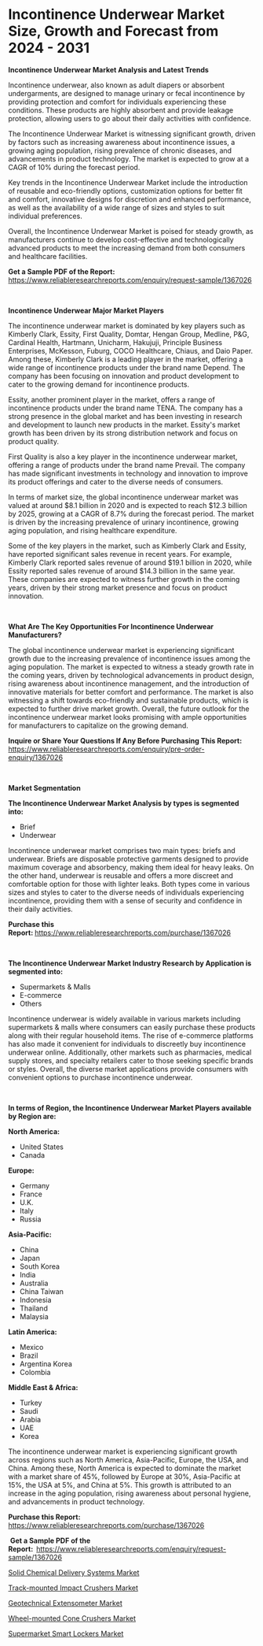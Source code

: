 <p><h1>Incontinence Underwear Market Size, Growth and Forecast from 2024 - 2031</h1></p><p><strong>Incontinence Underwear Market Analysis and Latest Trends</strong></p>
<p><p>Incontinence underwear, also known as adult diapers or absorbent undergarments, are designed to manage urinary or fecal incontinence by providing protection and comfort for individuals experiencing these conditions. These products are highly absorbent and provide leakage protection, allowing users to go about their daily activities with confidence.</p><p>The Incontinence Underwear Market is witnessing significant growth, driven by factors such as increasing awareness about incontinence issues, a growing aging population, rising prevalence of chronic diseases, and advancements in product technology. The market is expected to grow at a CAGR of 10% during the forecast period.</p><p>Key trends in the Incontinence Underwear Market include the introduction of reusable and eco-friendly options, customization options for better fit and comfort, innovative designs for discretion and enhanced performance, as well as the availability of a wide range of sizes and styles to suit individual preferences.</p><p>Overall, the Incontinence Underwear Market is poised for steady growth, as manufacturers continue to develop cost-effective and technologically advanced products to meet the increasing demand from both consumers and healthcare facilities.</p></p>
<p><strong>Get a Sample PDF of the Report:&nbsp;</strong> <a href="https://www.reliableresearchreports.com/enquiry/request-sample/1367026">https://www.reliableresearchreports.com/enquiry/request-sample/1367026</a></p>
<p>&nbsp;</p>
<p><strong>Incontinence Underwear Major Market Players</strong></p>
<p><p>The incontinence underwear market is dominated by key players such as Kimberly Clark, Essity, First Quality, Domtar, Hengan Group, Medline, P&G, Cardinal Health, Hartmann, Unicharm, Hakujuji, Principle Business Enterprises, McKesson, Fuburg, COCO Healthcare, Chiaus, and Daio Paper. Among these, Kimberly Clark is a leading player in the market, offering a wide range of incontinence products under the brand name Depend. The company has been focusing on innovation and product development to cater to the growing demand for incontinence products.</p><p>Essity, another prominent player in the market, offers a range of incontinence products under the brand name TENA. The company has a strong presence in the global market and has been investing in research and development to launch new products in the market. Essity's market growth has been driven by its strong distribution network and focus on product quality.</p><p>First Quality is also a key player in the incontinence underwear market, offering a range of products under the brand name Prevail. The company has made significant investments in technology and innovation to improve its product offerings and cater to the diverse needs of consumers.</p><p>In terms of market size, the global incontinence underwear market was valued at around $8.1 billion in 2020 and is expected to reach $12.3 billion by 2025, growing at a CAGR of 8.7% during the forecast period. The market is driven by the increasing prevalence of urinary incontinence, growing aging population, and rising healthcare expenditure.</p><p>Some of the key players in the market, such as Kimberly Clark and Essity, have reported significant sales revenue in recent years. For example, Kimberly Clark reported sales revenue of around $19.1 billion in 2020, while Essity reported sales revenue of around $14.3 billion in the same year. These companies are expected to witness further growth in the coming years, driven by their strong market presence and focus on product innovation.</p></p>
<p>&nbsp;</p>
<p><strong>What Are The Key Opportunities For Incontinence Underwear Manufacturers?</strong></p>
<p><p>The global incontinence underwear market is experiencing significant growth due to the increasing prevalence of incontinence issues among the aging population. The market is expected to witness a steady growth rate in the coming years, driven by technological advancements in product design, rising awareness about incontinence management, and the introduction of innovative materials for better comfort and performance. The market is also witnessing a shift towards eco-friendly and sustainable products, which is expected to further drive market growth. Overall, the future outlook for the incontinence underwear market looks promising with ample opportunities for manufacturers to capitalize on the growing demand.</p></p>
<p><strong>Inquire or Share Your Questions If Any Before Purchasing This Report:</strong> <a href="https://www.reliableresearchreports.com/enquiry/pre-order-enquiry/1367026">https://www.reliableresearchreports.com/enquiry/pre-order-enquiry/1367026</a></p>
<p>&nbsp;</p>
<p><strong>Market Segmentation</strong></p>
<p><strong>The Incontinence Underwear Market Analysis by types is segmented into:</strong></p>
<p><ul><li>Brief</li><li>Underwear</li></ul></p>
<p><p>Incontinence underwear market comprises two main types: briefs and underwear. Briefs are disposable protective garments designed to provide maximum coverage and absorbency, making them ideal for heavy leaks. On the other hand, underwear is reusable and offers a more discreet and comfortable option for those with lighter leaks. Both types come in various sizes and styles to cater to the diverse needs of individuals experiencing incontinence, providing them with a sense of security and confidence in their daily activities.</p></p>
<p><strong>Purchase this Report:&nbsp;</strong><a href="https://www.reliableresearchreports.com/purchase/1367026">https://www.reliableresearchreports.com/purchase/1367026</a></p>
<p>&nbsp;</p>
<p><strong>The Incontinence Underwear Market Industry Research by Application is segmented into:</strong></p>
<p><ul><li>Supermarkets & Malls</li><li>E-commerce</li><li>Others</li></ul></p>
<p><p>Incontinence underwear is widely available in various markets including supermarkets & malls where consumers can easily purchase these products along with their regular household items. The rise of e-commerce platforms has also made it convenient for individuals to discreetly buy incontinence underwear online. Additionally, other markets such as pharmacies, medical supply stores, and specialty retailers cater to those seeking specific brands or styles. Overall, the diverse market applications provide consumers with convenient options to purchase incontinence underwear.</p></p>
<p>&nbsp;</p>
<p><strong>In terms of Region, the Incontinence Underwear Market Players available by Region are:</strong></p>
<p>
    <p> <strong> North America: </strong>
        <ul>
            <li>United States</li>
            <li>Canada</li>
        </ul>
        </p> 
    <p> <strong> Europe: </strong>
        <ul>
            <li>Germany</li>
            <li>France</li>
            <li>U.K.</li>
            <li>Italy</li>
            <li>Russia</li>
        </ul>
        </p> 
    <p> <strong> Asia-Pacific: </strong>
        <ul>
            <li>China</li>
            <li>Japan</li>
            <li>South Korea</li>
            <li>India</li>
            <li>Australia</li>
            <li>China Taiwan</li>
            <li>Indonesia</li>
            <li>Thailand</li>
            <li>Malaysia</li>
        </ul>
        </p> 
    <p> <strong> Latin America: </strong>
        <ul>
            <li>Mexico</li>
            <li>Brazil</li>
            <li>Argentina Korea</li>
            <li>Colombia</li>
        </ul>
        </p> 
    <p> <strong> Middle East & Africa: </strong>
        <ul>
            <li>Turkey</li>
            <li>Saudi</li>
            <li>Arabia</li>
            <li>UAE</li>
            <li>Korea</li>
        </ul>
    </p>
    </p>
<p><p>The incontinence underwear market is experiencing significant growth across regions such as North America, Asia-Pacific, Europe, the USA, and China. Among these, North America is expected to dominate the market with a market share of 45%, followed by Europe at 30%, Asia-Pacific at 15%, the USA at 5%, and China at 5%. This growth is attributed to an increase in the aging population, rising awareness about personal hygiene, and advancements in product technology.</p></p>
<p><strong>Purchase this Report: </strong><a href="https://www.reliableresearchreports.com/purchase/1367026">https://www.reliableresearchreports.com/purchase/1367026</a></p>
<p>&nbsp;<strong>Get a Sample PDF of the Report:&nbsp;&nbsp;</strong><a href="https://www.reliableresearchreports.com/enquiry/request-sample/1367026">https://www.reliableresearchreports.com/enquiry/request-sample/1367026</a></p>
<p><strong></strong></p>
<p><p><a href="https://medium.com/@shanatromp/solid-chemical-delivery-systems-market-trends-and-market-analysis-forecasted-for-period-2024-2031-274564138279">Solid Chemical Delivery Systems Market</a></p><p><a href="https://issuu.com/reportprime-2/docs/track-mounted-impact-crushers-market-size-2030.ppt">Track-mounted Impact Crushers Market</a></p><p><a href="https://medium.com/@shanatromp/geotechnical-extensometer-market-analysis-and-sze-forecasted-for-period-from-2024-to-2031-50b647ccc8dd">Geotechnical Extensometer Market</a></p><p><a href="https://issuu.com/reportprime-2/docs/wheel-mounted-cone-crushers-market-size-2030.pptx">Wheel-mounted Cone Crushers Market</a></p><p><a href="https://medium.com/@shanatromp/supermarket-smart-lockers-market-share-evolution-and-market-growth-trends-2024-2031-4d7dee2a1668">Supermarket Smart Lockers Market</a></p></p>